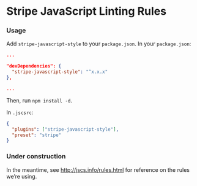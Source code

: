 # Stripe JavaScript Linting Rules

### Usage

Add `stripe-javascript-style` to your `package.json`.
In your `package.json`:
```json
...

"devDependencies": {
  "stripe-javascript-style": "^x.x.x"
},

...
```

Then, run `npm install -d`.

In `.jscsrc`:

```json
{
  "plugins": ["stripe-javascript-style"],
  "preset": "stripe"
}
```

### Under construction

In the meantime, see http://jscs.info/rules.html for reference on the rules we’re using.
